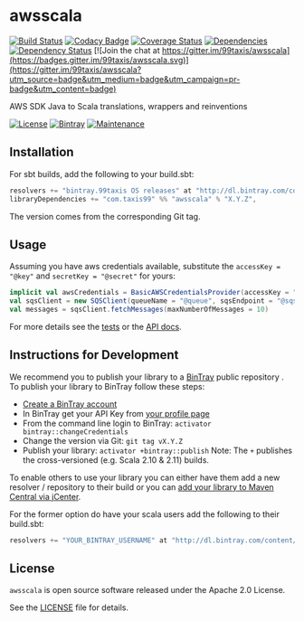 # awsscala

[![Build Status](https://travis-ci.org/99Taxis/awsscala.svg?branch=master)](https://travis-ci.org/99taxis/awsscala "Travis CI") [![Codacy Badge](https://api.codacy.com/project/badge/grade/106d6d09bfe746aa85a1d6c51803e01b)](https://www.codacy.com/app/99taxis/awsscala?utm_source=github.com&amp;utm_medium=referral&amp;utm_content=99taxis/awsscala&amp;utm_campaign=badger) [![Coverage Status](https://coveralls.io/repos/github/99taxis/awsscala/badge.svg?branch=master)](https://coveralls.io/github/99taxis/awsscala?branch=master "Coveralls") [![Dependencies](https://app.updateimpact.com/badge/704215565069324288/awsscala.svg?config=compile)](https://app.updateimpact.com/latest/704215565069324288/awsscala) [![Dependency Status](https://www.versioneye.com/user/projects/56e7b4d296f80c00362cd919/badge.svg?style=flat)](https://www.versioneye.com/user/projects/56e7b4d296f80c00362cd919) [![Join the chat at https://gitter.im/99taxis/awsscala](https://badges.gitter.im/99taxis/awsscala.svg)](https://gitter.im/99taxis/awsscala?utm_source=badge&utm_medium=badge&utm_campaign=pr-badge&utm_content=badge)

AWS SDK Java to Scala translations, wrappers and reinventions

[![License](http://img.shields.io/:license-Apache%202-red.svg)](https://github.com/99taxis/awsscala/blob/master/LICENSE "Apache 2.0 Licence") [![Bintray](https://img.shields.io/bintray/v/99taxis/maven/awsscala.svg)](https://bintray.com/99taxis/maven/awsscala/_latestVersion) [![Maintenance](https://img.shields.io/maintenance/yes/2016.svg)](https://github.com/99taxis/awsscala/commits/master)

## Installation

For sbt builds, add the following to your build.sbt:

```scala
resolvers += "bintray.99taxis OS releases" at "http://dl.bintray.com/content/99taxis/maven"
libraryDependencies += "com.taxis99" %% "awsscala" % "X.Y.Z",
```

The version comes from the corresponding Git tag.

## Usage

Assuming you have aws credentials available, substitute the `accessKey = "@key"` and `secretKey = "@secret"` for yours:

```scala
implicit val awsCredentials = BasicAWSCredentialsProvider(accessKey = "@key", secretKey = "@secret")
val sqsClient = new SQSClient(queueName = "@queue", sqsEndpoint = "@sqsEndpoint")
val messages = sqsClient.fetchMessages(maxNumberOfMessages = 10)
```

For more details see the [tests](https://github.com/99taxis/awsscala/tree/master/src/test/scala/com/taxis99/aws) or the [API docs](http://dev.99taxis.com/awsscala/latest/api/#com.taxis99.aws.package).

## Instructions for Development

We recommend you to publish your library to a [BinTray](https://bintray.com/) public repository .
To publish your library to BinTray follow these steps:

* [Create a BinTray account](https://bintray.com/)
* In BinTray get your API Key from [your profile page](https://bintray.com/profile/edit)
* From the command line login to BinTray: `activator bintray::changeCredentials`
* Change the version via Git:  `git tag vX.Y.Z`
* Publish your library: `activator +bintray::publish`
                Note: The `+` publishes the cross-versioned (e.g. Scala 2.10 & 2.11) builds.
                
                
To enable others to use your library you can either have them add a new resolver / repository to their build or you can [add your library to Maven Central via jCenter](http://blog.bintray.com/2014/02/11/bintray-as-pain-free-gateway-to-maven-central/).

For the former option do have your scala users add the following to their build.sbt:

```scala
resolvers += "YOUR_BINTRAY_USERNAME" at "http://dl.bintray.com/content/YOUR_BINTRAY_USERNAME/maven"
```

## License

`awsscala` is open source software released under the Apache 2.0 License.

See the [LICENSE](https://github.com/99taxis/awsscala/blob/master/LICENSE) file for details.
